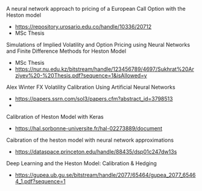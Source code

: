 A neural network approach to pricing of a European Call Option with the Heston model
+ https://repository.urosario.edu.co/handle/10336/20712
+ MSc Thesis

Simulations of Implied Volatility and Option Pricing
using Neural Networks and Finite Difference
Methods for Heston Model
+ MSc Thesis
+ https://nur.nu.edu.kz/bitstream/handle/123456789/4697/Sukhrat%20Arziyev%20-%20Thesis.pdf?sequence=1&isAllowed=y

Alex Winter FX Volatility Calibration Using Artificial Neural Networks
+ https://papers.ssrn.com/sol3/papers.cfm?abstract_id=3798513
+ 

Calibration of Heston Model with Keras
+ https://hal.sorbonne-universite.fr/hal-02273889/document

Caibration of the heston model with neural network approximations
+ https://dataspace.princeton.edu/handle/88435/dsp01c247dw13s

Deep Learning and the Heston Model:
Calibration & Hedging
+ https://gupea.ub.gu.se/bitstream/handle/2077/65464/gupea_2077_65464_1.pdf?sequence=1
